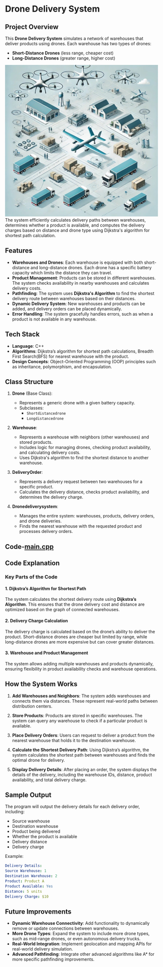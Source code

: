 # Drone Delivery System

## Project Overview

This **Drone Delivery System** simulates a network of warehouses that deliver products using drones. Each warehouse has two types of drones:

- **Short-Distance Drones** (less range, cheaper cost)
- **Long-Distance Drones** (greater range, higher cost)
<img src="drone.jpg" alt="Drone Delivery System" width="600" height="500"/>
The system efficiently calculates delivery paths between warehouses, determines whether a product is available, and computes the delivery charges based on distance and drone type using Dijkstra's algorithm for shortest path calculation.



## Features

- **Warehouses and Drones**: Each warehouse is equipped with both short-distance and long-distance drones. Each drone has a specific battery capacity which limits the distance they can travel.
- **Product Management**: Products can be stored in different warehouses. The system checks availability in nearby warehouses and calculates delivery costs.
- **Pathfinding**: The system uses **Dijkstra's Algorithm** to find the shortest delivery route between warehouses based on their distances.
- **Dynamic Delivery System**: New warehouses and products can be added, and delivery orders can be placed dynamically.
- **Error Handling**: The system gracefully handles errors, such as when a product is not available in any warehouse.

## Tech Stack

- **Language**: C++
- **Algorithms**: Dijkstra’s algorithm for shortest path calculations, Breadth First Search(BFS) for nearest warehouse with the product.
- **Design Concepts**: Object-Oriented Programming (OOP) principles such as inheritance, polymorphism, and encapsulation.

## Class Structure

1. **Drone** (Base Class):

   - Represents a generic drone with a given battery capacity.
   - Subclasses:
     - `Shortdistancedrone`
     - `Longdistancedrone`

2. **Warehouse**:

   - Represents a warehouse with neighbors (other warehouses) and stored products.
   - Includes logic for managing drones, checking product availability, and calculating delivery costs.
   - Uses Dijkstra's algorithm to find the shortest distance to another warehouse.

3. **DeliveryOrder**:

   - Represents a delivery request between two warehouses for a specific product.
   - Calculates the delivery distance, checks product availability, and determines the delivery charge.

4. **Dronedeliverysystem**:
   - Manages the entire system: warehouses, products, delivery orders, and drone deliveries.
   - Finds the nearest warehouse with the requested product and processes delivery orders.
   
## Code-[main.cpp](https://github.com/saisudheerp/Drone-Delivery-System/blob/main/main.cpp)


## Code Explanation


### Key Parts of the Code

#### 1. Dijkstra’s Algorithm for Shortest Path

The system calculates the shortest delivery route using **Dijkstra’s Algorithm**. This ensures that the drone delivery cost and distance are optimized based on the graph of connected warehouses.

#### 2. Delivery Charge Calculation

The delivery charge is calculated based on the drone’s ability to deliver the product. Short-distance drones are cheaper but limited by range, while long-distance drones are more expensive but can cover greater distances.

#### 3. Warehouse and Product Management

The system allows adding multiple warehouses and products dynamically, ensuring flexibility in product availability checks and warehouse operations.

## How the System Works

1. **Add Warehouses and Neighbors**: The system adds warehouses and connects them via distances. These represent real-world paths between distribution centers.
2. **Store Products**: Products are stored in specific warehouses. The system can query any warehouse to check if a particular product is available.

3. **Place Delivery Orders**: Users can request to deliver a product from the nearest warehouse that holds it to the destination warehouse.

4. **Calculate the Shortest Delivery Path**: Using Dijkstra’s algorithm, the system calculates the shortest path between warehouses and finds the optimal drone for delivery.

5. **Display Delivery Details**: After placing an order, the system displays the details of the delivery, including the warehouse IDs, distance, product availability, and total delivery charge.

## Sample Output

The program will output the delivery details for each delivery order, including:

- Source warehouse
- Destination warehouse
- Product being delivered
- Whether the product is available
- Delivery distance
- Delivery charge

Example:

```yaml
Delivery Details:
Source Warehouse: 1
Destination Warehouse: 2
Product: Product A
Product Available: Yes
Distance: 5 units
Delivery Charge: $10
```


## Future Improvements

- **Dynamic Warehouse Connectivity**: Add functionality to dynamically remove or update connections between warehouses.
- **More Drone Types**: Expand the system to include more drone types, such as mid-range drones, or even autonomous delivery trucks.
- **Real-World Integration**: Implement geolocation and mapping APIs for real-world delivery simulation.
- **Advanced Pathfinding**: Integrate other advanced algorithms like A\* for more specific pathfinding improvements.
